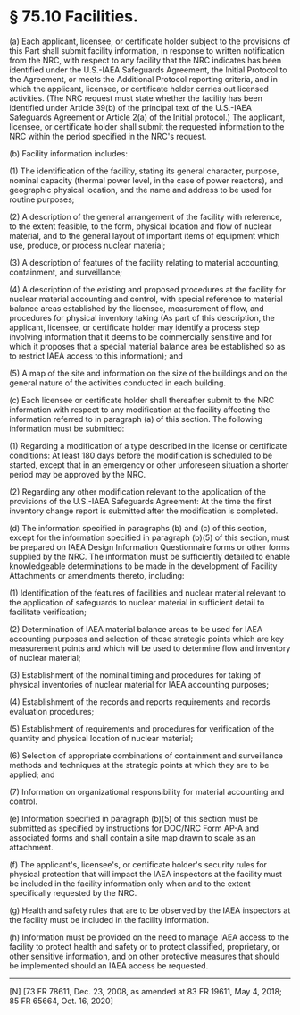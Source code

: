 # § 75.10   Facilities.

(a) Each applicant, licensee, or certificate holder subject to the provisions of this Part shall submit facility information, in response to written notification from the NRC, with respect to any facility that the NRC indicates has been identified under the U.S.-IAEA Safeguards Agreement, the Initial Protocol to the Agreement, or meets the Additional Protocol reporting criteria, and in which the applicant, licensee, or certificate holder carries out licensed activities. (The NRC request must state whether the facility has been identified under Article 39(b) of the principal text of the U.S.-IAEA Safeguards Agreement or Article 2(a) of the Initial protocol.) The applicant, licensee, or certificate holder shall submit the requested information to the NRC within the period specified in the NRC's request.


(b) Facility information includes:


(1) The identification of the facility, stating its general character, purpose, nominal capacity (thermal power level, in the case of power reactors), and geographic physical location, and the name and address to be used for routine purposes;


(2) A description of the general arrangement of the facility with reference, to the extent feasible, to the form, physical location and flow of nuclear material, and to the general layout of important items of equipment which use, produce, or process nuclear material;


(3) A description of features of the facility relating to material accounting, containment, and surveillance;


(4) A description of the existing and proposed procedures at the facility for nuclear material accounting and control, with special reference to material balance areas established by the licensee, measurement of flow, and procedures for physical inventory taking (As part of this description, the applicant, licensee, or certificate holder may identify a process step involving information that it deems to be commercially sensitive and for which it proposes that a special material balance area be established so as to restrict IAEA access to this information); and


(5) A map of the site and information on the size of the buildings and on the general nature of the activities conducted in each building.


(c) Each licensee or certificate holder shall thereafter submit to the NRC information with respect to any modification at the facility affecting the information referred to in paragraph (a) of this section. The following information must be submitted:


(1) Regarding a modification of a type described in the license or certificate conditions: At least 180 days before the modification is scheduled to be started, except that in an emergency or other unforeseen situation a shorter period may be approved by the NRC.


(2) Regarding any other modification relevant to the application of the provisions of the U.S.-IAEA Safeguards Agreement: At the time the first inventory change report is submitted after the modification is completed.


(d) The information specified in paragraphs (b) and (c) of this section, except for the information specified in paragraph (b)(5) of this section, must be prepared on IAEA Design Information Questionnaire forms or other forms supplied by the NRC. The information must be sufficiently detailed to enable knowledgeable determinations to be made in the development of Facility Attachments or amendments thereto, including:


(1) Identification of the features of facilities and nuclear material relevant to the application of safeguards to nuclear material in sufficient detail to facilitate verification;


(2) Determination of IAEA material balance areas to be used for IAEA accounting purposes and selection of those strategic points which are key measurement points and which will be used to determine flow and inventory of nuclear material;


(3) Establishment of the nominal timing and procedures for taking of physical inventories of nuclear material for IAEA accounting purposes;


(4) Establishment of the records and reports requirements and records evaluation procedures;


(5) Establishment of requirements and procedures for verification of the quantity and physical location of nuclear material;


(6) Selection of appropriate combinations of containment and surveillance methods and techniques at the strategic points at which they are to be applied; and


(7) Information on organizational responsibility for material accounting and control.


(e) Information specified in paragraph (b)(5) of this section must be submitted as specified by instructions for DOC/NRC Form AP-A and associated forms and shall contain a site map drawn to scale as an attachment.


(f) The applicant's, licensee's, or certificate holder's security rules for physical protection that will impact the IAEA inspectors at the facility must be included in the facility information only when and to the extent specifically requested by the NRC.


(g) Health and safety rules that are to be observed by the IAEA inspectors at the facility must be included in the facility information.


(h) Information must be provided on the need to manage IAEA access to the facility to protect health and safety or to protect classified, proprietary, or other sensitive information, and on other protective measures that should be implemented should an IAEA access be requested.



---

[N] [73 FR 78611, Dec. 23, 2008, as amended at 83 FR 19611, May 4, 2018; 85 FR 65664, Oct. 16, 2020]





